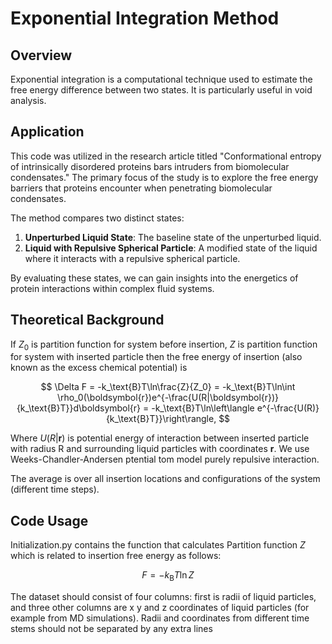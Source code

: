 # Exponential Integration Method

## Overview

Exponential integration is a computational technique used to estimate the free energy difference between two states. It is particularly useful in void analysis. 

## Application

This code was utilized in the research article titled "Conformational entropy of intrinsically disordered proteins bars intruders from biomolecular condensates." The primary focus of the study is to explore the free energy barriers that proteins encounter when penetrating biomolecular condensates. 

The method compares two distinct states:
1. **Unperturbed Liquid State**: The baseline state of the unperturbed liquid.
2. **Liquid with Repulsive Spherical Particle**: A modified state of the liquid where it interacts with a repulsive spherical particle.

By evaluating these states, we can gain insights into the energetics of protein interactions within complex fluid systems.

## Theoretical Background

If $Z_0$ is partition function for system before insertion, $Z$ is partition function for system with inserted particle then the free energy of insertion (also known as the excess chemical potential) is 

$$
\Delta F = -k_\text{B}T\ln\frac{Z}{Z_0} = -k_\text{B}T\ln\int \rho_0(\boldsymbol{r})e^{-\frac{U(R|\boldsymbol{r})}{k_\text{B}T}}d\boldsymbol{r} = -k_\text{B}T\ln\left\langle e^{-\frac{U(R)}{k_\text{B}T}}\right\rangle,
$$

Where $U(R|\boldsymbol{r})$ is potential energy of interaction between inserted particle with radius R and surrounding liquid particles with coordinates $\boldsymbol{r}$. We use Weeks-Chandler-Andersen ptential tom model purely repulsive interaction.

The average is over all insertion locations and configurations of the system (different time steps).

## Code Usage

Initialization.py contains the function that calculates Partition function $Z$ which is related to insertion free energy as follows: 

$$
F = -k_\text{B}T \ln Z
$$

The dataset should consist of four columns: first is radii of liquid particles, and three other columns are x y and z coordinates of liquid particles (for example from MD simulations). Radii and coordinates from different time stems should not be separated by any extra lines

